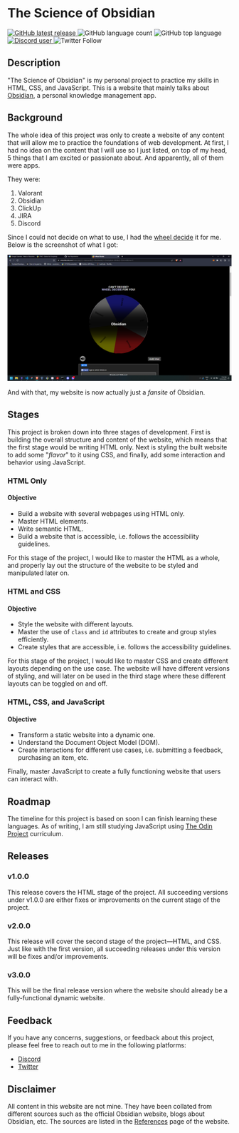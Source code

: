 # The Science of Obsidian
<p>
    <a href="https://github.com/nldgutierrez/tsoo-html/releases/latest">
    <img alt="GitHub latest release" src="https://img.shields.io/github/v/release/nldgutierrez/tsoo-html?labelColor=9e7ffb&color=white">
    </a>
    <img alt="GitHub language count" src="https://img.shields.io/github/languages/count/nldgutierrez/tsoo-html?labelColor=9e7ffb&color=white">
    <img alt="GitHub top language" src="https://img.shields.io/github/languages/top/nldgutierrez/tsoo-html?labelColor=9e7ffb&color=white">
    <a href="https://discordapp.com/users/458916484849336320">
    <img alt="Discord user" src="https://img.shields.io/badge/Chat-Sinaya%233320-9e7ffb?logo=discord&labelColor=9e7ffb&color=white&logoColor=white">
    </a>
    <img alt="Twitter Follow" src="https://img.shields.io/twitter/follow/nldgutierrez?label=Follow&style=social">
</p>

## Description
"The Science of Obsidian" is my personal project to practice my skills in HTML, CSS, and JavaScript. This is a website that mainly talks about [Obsidian](https://obsidian.md/), a personal knowledge management app.

## Background
The whole idea of this project was only to create a website of any content that will allow me to practice the foundations of web development. At first, I had no idea on the content that I will use so I just listed, on top of my head, 5 things that I am excited or passionate about. And apparently, all of them were apps.

They were:
1. Valorant
2. Obsidian
3. ClickUp
4. JIRA
5. Discord

Since I could not decide on what to use, I had the [wheel decide](https://wheeldecide.com) it for me. Below is the screenshot of what I got:

![Wheel Decide result: Obsidian](./images/wheeldecide.png)

And with that, my website is now actually just a _fansite_ of Obsidian.

## Stages
This project is broken down into three stages of development. First is building the overall structure and content of the website, which means that the first stage would be writing HTML only. Next is styling the built website to add some "_flavor_" to it using CSS, and finally, add some interaction and behavior using JavaScript.

### HTML Only
#### Objective
- Build a website with several webpages using HTML only.
- Master HTML elements.
- Write semantic HTML.
- Build a website that is accessible, i.e. follows the accessibility guidelines.

For this stage of the project, I would like to master the HTML as a whole, and properly lay out the structure of the website to be styled and manipulated later on.

### HTML and CSS
#### Objective
- Style the website with different layouts.
- Master the use of `class` and `id` attributes to create and group styles efficiently.
- Create styles that are accessible, i.e. follows the accessibility guidelines.

For this stage of the project, I would like to master CSS and create different layouts depending on the use case. The website will have different versions of styling, and will later on be used in the third stage where these different layouts can be toggled on and off.

### HTML, CSS, and JavaScript
#### Objective
- Transform a static website into a dynamic one.
- Understand the Document Object Model (DOM).
- Create interactions for different use cases, i.e. submitting a feedback, purchasing an item, etc.

Finally, master JavaScript to create a fully functioning website that users can interact with.

## Roadmap
The timeline for this project is based on soon I can finish learning these languages. As of writing, I am still studying JavaScript using [The Odin Project](https://theodinproject.com) curriculum.

## Releases
### v1.0.0
This release covers the HTML stage of the project. All succeeding versions under v1.0.0 are either fixes or improvements on the current stage of the project.

### v2.0.0
This release will cover the second stage of the project&mdash;HTML, and CSS. Just like with the first version, all succeeding releases under this version will be fixes and/or improvements.

### v3.0.0
This will be the final release version where the website should already be a fully-functional dynamic website.

## Feedback
If you have any concerns, suggestions, or feedback about this project, please feel free to reach out to me in the following platforms:
- [Discord](https://discordapp.com/users/458916484849336320)
- [Twitter](https://twitter.com/nldgutierrez)

## Disclaimer
All content in this website are not mine. They have been collated from different sources such as the official Obsidian website, blogs about Obsidian, etc. The sources are listed in the [References](https://nldgutierrez.github.io/tsoo-html/references.html) page of the website.